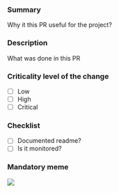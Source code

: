 ### Summary

Why it this PR useful for the project?

### Description

What was done in this PR

### Criticality level of the change

- [ ] Low
- [ ] High
- [ ] Critical

###  Checklist

- [ ] Documented readme?
- [ ] Is it monitored?

### Mandatory meme

![](PUT_IMAGE_URL_HERE)